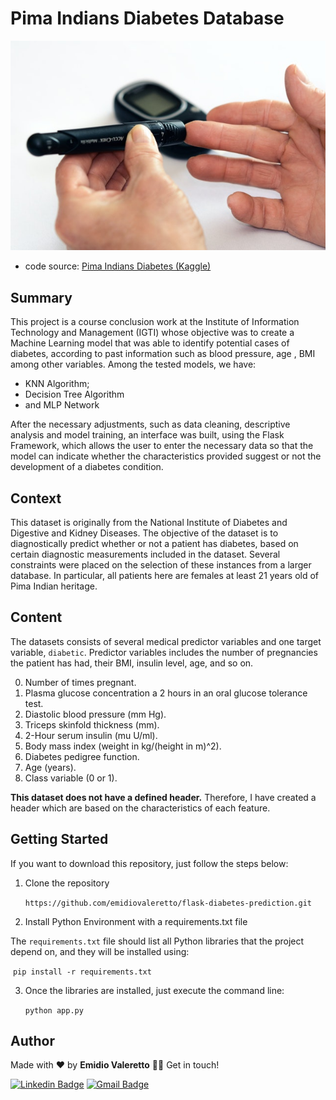 # Pima Indians Diabetes Database

<img src="static/img/cover.jpg" alt="diabetes image">

- code source: <a href="https://www.kaggle.com/uciml/pima-indians-diabetes-database">Pima Indians Diabetes (Kaggle)</a>

## Summary

This project is a course conclusion work at the Institute of Information Technology and Management (IGTI) whose objective was to create a Machine Learning model that was able to identify potential cases of diabetes, according to past information such as blood pressure, age , BMI among other variables. Among the tested models, we have:



- KNN Algorithm;
- Decision Tree Algorithm
- and MLP Network



After the necessary adjustments, such as data cleaning, descriptive analysis and model training, an interface was built, using the Flask Framework, which allows the user to enter the necessary data so that the model can indicate whether the characteristics provided suggest or not the development of a diabetes condition.



## Context

This dataset is originally from the National Institute of Diabetes and Digestive and Kidney Diseases. The objective of the dataset is to diagnostically predict whether or not a patient has diabetes, based on certain diagnostic measurements included in the dataset. Several constraints were placed on the selection of these instances from a larger database. In particular, all patients here are females at least 21 years old of Pima Indian heritage.



## Content

The datasets consists of several medical predictor variables and one target variable, `diabetic`. Predictor variables includes the number of pregnancies the patient has had, their BMI, insulin level, age, and so on.



0. Number of times pregnant.
1. Plasma glucose concentration a 2 hours in an oral glucose tolerance test.
2. Diastolic blood pressure (mm Hg).
3. Triceps skinfold thickness (mm).
4. 2-Hour serum insulin (mu U/ml).
5. Body mass index (weight in kg/(height in m)^2).
6. Diabetes pedigree function.
7. Age (years).
8. Class variable (0 or 1). 



<b>This dataset does not have a defined header.</b> Therefore, I have created a header which are based on the characteristics of each feature.



## Getting Started

If you want to download this repository, just follow the steps below:

1. Clone the repository

   `https://github.com/emidiovaleretto/flask-diabetes-prediction.git`

2. Install Python Environment with a requirements.txt file

The `requirements.txt` file should list all Python libraries that the project depend on, and they will be installed using:

​		`pip install -r requirements.txt`

3. Once the libraries are installed, just execute the command line:

   `python app.py`

   

## Author

 Made with  ❤️  by <b>Emidio Valeretto</b>  👋🏽  Get in touch!

[![Linkedin Badge](https://img.shields.io/badge/-Emidio-blue?style=flat-square&logo=Linkedin&logoColor=white&link=https://www.linkedin.com/in/emidiovalereto/)](https://www.linkedin.com/in/emidiovalereto/) [![Gmail Badge](https://img.shields.io/badge/-emidio.valereto@gmail.com-c14438?style=flat-square&logo=Gmail&logoColor=white&link=mailto:emidio.valereto@gmail.com)](mailto:emidio.valereto@gmail.com)





